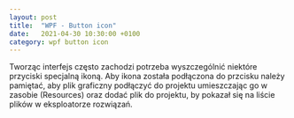 ```yaml
---
layout: post
title:  "WPF - Button icon"
date:   2021-04-30 10:30:00 +0100
category: wpf button icon
---
```


Tworząc interfejs często zachodzi potrzeba wyszczególnić niektóre przyciski specjalną ikoną. Aby ikona została podłączona do przcisku należy pamiętać, aby plik graficzny podłączyć do projektu umieszczając go w zasobie (Resources) oraz dodać plik do projektu, by pokazał się na liście plików w eksploatorze rozwiązań.